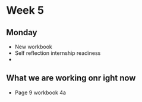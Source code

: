 # Week 5

## Monday
- New workbook
- Self reflection internship readiness
- 
## What we are working onr ight now
- Page 9 workbook 4a